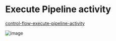 # Execute Pipeline activity

[control-flow-execute-pipeline-activity](https://learn.microsoft.com/en-in/azure/data-factory/control-flow-execute-pipeline-activity)

![image](https://github.com/user-attachments/assets/c52b1bdc-4634-4908-9463-a3a2a81c398b)

